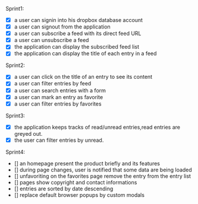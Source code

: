 Sprint1:

- [X] a user can signin into his dropbox database account
- [X] a user can signout from the application
- [X] a user can subscribe a feed with its direct feed URL
- [X] a user can unsubscribe a feed
- [X] the application can display the subscribed feed list
- [X] the application can display the title of each entry in a feed

Sprint2:
- [X] a user can click on the title of an entry to see its content
- [X] a user can filter entries by feed
- [X] a user can search entries with a form
- [X] a user can mark an entry as favorite
- [X] a user can filter entries by favorites

Sprint3:
- [X] the application keeps tracks of read/unread entries,read entries are greyed out.
- [X] the user can filter entries by unread.

Sprint4:

- [] an homepage present the product briefly and its features
- [] during page changes, user is notified that some data are being loaded
- [] unfavoriting on the favorites page remove the entry from the entry list
- [] pages show copyright and contact informations
- [] entries are sorted by date descending
- [] replace default browser popups by custom modals
